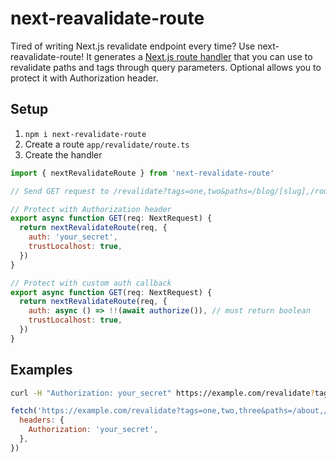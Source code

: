 # next-reavalidate-route

Tired of writing Next.js revalidate endpoint every time? Use next-reavalidate-route! It generates a [Next.js route handler](https://nextjs.org/docs/app/building-your-application/routing/route-handlers) that you can use to revalidate paths and tags through query parameters. Optional allows you to protect it with Authorization header.

## Setup

1. `npm i next-revalidate-route`
2. Create a route `app/revalidate/route.ts`
3. Create the handler

```js
import { nextRevalidateRoute } from 'next-revalidate-route'

// Send GET request to /revalidate?tags=one,two&paths=/blog/[slug],/route

// Protect with Authorization header
export async function GET(req: NextRequest) {
  return nextRevalidateRoute(req, {
    auth: 'your_secret',
    trustLocalhost: true,
  })
}

// Protect with custom auth callback
export async function GET(req: NextRequest) {
  return nextRevalidateRoute(req, {
    auth: async () => !!(await authorize()), // must return boolean
    trustLocalhost: true,
  })
}
```

## Examples

```zsh
curl -H "Authorization: your_secret" https://example.com/revalidate?tags=one,two,three&paths=/about,/blog/[slug],/route
```

```js
fetch('https://example.com/revalidate?tags=one,two,three&paths=/about,/blog/[slug],/route', {
  headers: {
    Authorization: 'your_secret',
  },
})
```
